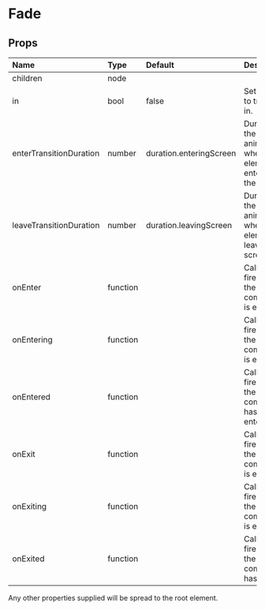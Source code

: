 Fade
====



Props
-----

| Name | Type | Default | Description |
|:-----|:-----|:--------|:------------|
| children | node |  |  |
| in | bool | false | Set to true to transition in. |
| enterTransitionDuration | number | duration.enteringScreen | Duration of the animation when the element is entering the screen. |
| leaveTransitionDuration | number | duration.leavingScreen | Duration of the animation when the element is leaving the screen. |
| onEnter | function |  | Callback fired before the component is entering. |
| onEntering | function |  | Callback fired when the component is entering. |
| onEntered | function |  | Callback fired when the component has entered. |
| onExit | function |  | Callback fired before the component is exiting. |
| onExiting | function |  | Callback fired when the component is exiting. |
| onExited | function |  | Callback fired when the component has exited. |

Any other properties supplied will be spread to the root element.
